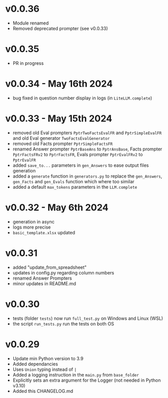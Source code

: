 # v0.0.36 
- Module renamed
- Removed deprecated prompter (see v0.0.33)

# v0.0.35
- PR in progress

# v0.0.34 - May 16th 2024
- bug fixed in question number display in logs (in `LiteLLM.complete`)

# v0.0.33 - May 15th 2024
- removed old Eval prompters `PptrTwoFactsEvalFR` and `PptrSimpleEvalFR` and old Eval generator `TwoFactsEvalGenerator`
- removed old Facts prompter `PptrSimpleFactsFR`
- renamed Answer prompter `PptrBaseAns` to `PptrAnsBase`, Facts prompter `PptrFactsFRv2` to `PptrFactsFR`, Evals prompter `PptrEvalFRv2` to `PptrEvalFR`
- added `save_to...` parameters in `gen_Answers` to ease output files generation
- added a `generate` function in `generators.py` to replace the `gen_Answers`, `gen_Facts` and `gen_Evals` function which where too similar
- added a default `max_tokens` parameters in the `LLM.complete`

# v0.0.32 - May 6th 2024
- generation in async
- logs more precise
- `basic_template.xlsx` updated

# v0.0.31
- added "update_from_spreadsheet"
- updates in config.py regarding column numbers
- renamed Answer Prompters
- minor updates in README.md

# v0.0.30
- tests (folder `tests`) now run `full_test.py` on Windows and Linux (WSL)
- the script `run_tests.py` run the tests on both OS

# v0.0.29
- Update min Python version to 3.9
- Added dependancies
- Uses `Union` typing instead of `|`
- Added a logging instruction in the `main.py` from `base_folder`
- Explicitly sets an extra argument for the Logger (not needed in Python v3.10)
- Added this CHANGELOG.md
